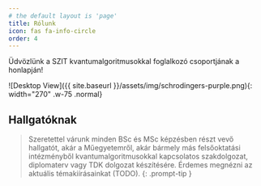 ```yaml
---
# the default layout is 'page'
title: Rólunk
icon: fas fa-info-circle
order: 4
---
```


Üdvözlünk a SZIT kvantumalgoritmusokkal foglalkozó csoportjának a honlapján!

![Desktop View]({{ site.baseurl }}/assets/img/schrodingers-purple.png){: width="270" .w-75 .normal}

## Hallgatóknak

> Szeretettel várunk minden BSc és MSc képzésben részt vevő hallgatót, akár a Műegyetemről,
akár bármely más felsőoktatási intézményből kvantumalgoritmusokkal kapcsolatos szakdolgozat,
diplomaterv vagy TDK dolgozat készítésére. Érdemes megnézni az aktuális témakiírásainkat (TODO).
{: .prompt-tip }
